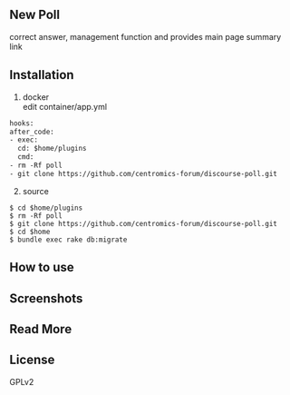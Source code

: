 ## New Poll
correct answer, management function and provides main page summary link

## Installation

1. docker   
   edit container/app.yml
``` dockerfile
hooks:
after_code:
- exec:
  cd: $home/plugins
  cmd:
- rm -Rf poll
- git clone https://github.com/centromics-forum/discourse-poll.git
```

2. source

``` shell
$ cd $home/plugins
$ rm -Rf poll
$ git clone https://github.com/centromics-forum/discourse-poll.git
$ cd $home
$ bundle exec rake db:migrate
```

## How to use



## Screenshots


## Read More

## License

GPLv2
